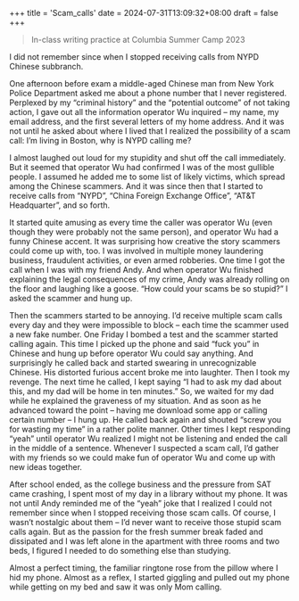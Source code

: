 +++
title = 'Scam_calls'
date = 2024-07-31T13:09:32+08:00
draft = false
+++

> In-class writing practice at Columbia Summer Camp 2023

I did not remember since when I stopped receiving calls from NYPD Chinese subbranch.

One afternoon before exam a middle-aged Chinese man from New York Police Department asked me about a phone number that I never registered. Perplexed by my “criminal history” and the “potential outcome” of not taking action, I gave out all the information operator Wu inquired – my name, my email address, and the first several letters of my home address. And it was not until he asked about where I lived that I realized the possibility of a scam call: I’m living in Boston, why is NYPD calling me?

I almost laughed out loud for my stupidity and shut off the call immediately. But it seemed that operator Wu had confirmed I was of the most gullible people. I assumed he added me to some list of likely victims, which spread among the Chinese scammers. And it was since then that I started to receive calls from “NYPD”, “China Foreign Exchange Office”, “AT&T Headquarter”, and so forth.

It started quite amusing as every time the caller was operator Wu (even though they were probably not the same person), and operator Wu had a funny Chinese accent. It was surprising how creative the story scammers could come up with, too. I was involved in multiple money laundering business, fraudulent activities, or even armed robberies. One time I got the call when I was with my friend Andy. And when operator Wu finished explaining the legal consequences of my crime, Andy was already rolling on the floor and laughing like a goose. “How could your scams be so stupid?” I asked the scammer and hung up.

Then the scammers started to be annoying. I’d receive multiple scam calls every day and they were impossible to block – each time the scammer used a new fake number. One Friday I bombed a test and the scammer started calling again. This time I picked up the phone and said “fuck you” in Chinese and hung up before operator Wu could say anything. And surprisingly he called back and started swearing in unrecognizable Chinese. His distorted furious accent broke me into laughter. Then I took my revenge. The next time he called, I kept saying “I had to ask my dad about this, and my dad will be home in ten minutes.” So, we waited for my dad while he explained the graveness of my situation. And as soon as he advanced toward the point – having me download some app or calling certain number – I hung up. He called back again and shouted “screw you for wasting my time” in a rather polite manner. Other times I kept responding “yeah” until operator Wu realized I might not be listening and ended the call in the middle of a sentence. Whenever I suspected a scam call, I’d gather with my friends so we could make fun of operator Wu and come up with new ideas together.

After school ended, as the college business and the pressure from SAT came crashing, I spent most of my day in a library without my phone. It was not until Andy reminded me of the “yeah” joke that I realized I could not remember since when I stopped receiving those scam calls. Of course, I wasn’t nostalgic about them – I’d never want to receive those stupid scam calls again. But as the passion for the fresh summer break faded and dissipated and I was left alone in the apartment with three rooms and two beds, I figured I needed to do something else than studying.

Almost a perfect timing, the familiar ringtone rose from the pillow where I hid my phone. Almost as a reflex, I started giggling and pulled out my phone while getting on my bed and saw it was only Mom calling.
